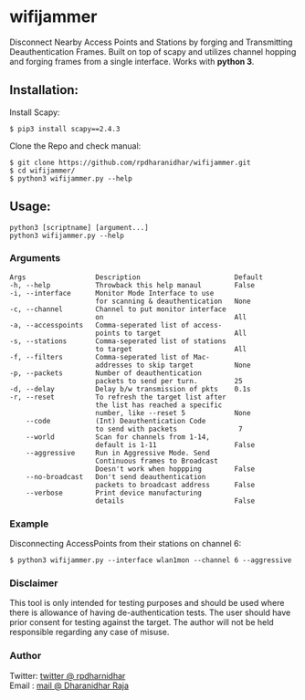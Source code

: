 # wifijammer
Disconnect Nearby Access Points and Stations by forging and Transmitting Deauthentication Frames. Built on top of scapy and utilizes channel hopping and forging frames from a single interface. Works with **python 3**.

## Installation:
Install Scapy: 
```
$ pip3 install scapy==2.4.3
```
Clone the Repo and check manual: 
```
$ git clone https://github.com/rpdharanidhar/wifijammer.git
$ cd wifijammer/
$ python3 wifijammer.py --help
```

## Usage:
```
python3 [scriptname] [argument...]
python3 wifijammer.py --help
```

### Arguments
```
Args                 Description                       Default
-h, --help           Throwback this help manaul        False
-i, --interface      Monitor Mode Interface to use
                     for scanning & deauthentication   None
-c, --channel        Channel to put monitor interface
                     on                                All
-a, --accesspoints   Comma-seperated list of access-
                     points to target                  All
-s, --stations       Comma-seperated list of stations
                     to target                         All
-f, --filters        Comma-seperated list of Mac-
                     addresses to skip target          None
-p, --packets        Number of deauthentication
                     packets to send per turn.         25
-d, --delay          Delay b/w transmission of pkts    0.1s
-r, --reset          To refresh the target list after 
                     the list has reached a specific
                     number, like --reset 5            None
    --code           (Int) Deauthentication Code
                     to send with packets               7
    --world          Scan for channels from 1-14,
                     default is 1-11                   False
    --aggressive     Run in Aggressive Mode. Send 
                     Continuous frames to Broadcast
                     Doesn't work when hoppping        False
    --no-broadcast   Don't send deauthentication 
                     packets to broadcast address      False
    --verbose        Print device manufacturing
                     details                           False
```
### Example
Disconnecting AccessPoints from their stations on channel 6:
```
$ python3 wifijammer.py --interface wlan1mon --channel 6 --aggressive
```

### Disclaimer
This tool is only intended for testing purposes and should be used where there is allowance of having de-authentication tests. The user should have prior consent for testing against the target. The author will not be held responsible regarding any case of misuse. 

### Author
Twitter: <a href="//twitter.com/rpdharanidhar">twitter @ rpdharnidhar</a><br>
Email  : <a href="mailto:rpdharanidhar@gmail.com">mail @ Dharanidhar Raja</a>
